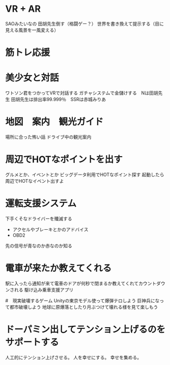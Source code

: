 # VR + AR
SAOみたいなの
田胡先生倒す（格闘ゲー？）
世界を書き換えて提示する（目に見える風景を一風変える）

# 筋トレ応援

# 美少女と対話
ワトソン君をつかってVRで対話する
ガチャシステムで金儲けする　Nは田胡先生
田胡先生は排出率99.999％　SSRは赤城みりあ

# 地図　案内　観光ガイド
場所に合った怖い話
ドライブ中の観光案内

# 周辺でHOTなポイントを出す
グルメとか、イベントとか
ビッグデータ利用でHOTなポイント探す
起動したら周辺でHOTなイベント出すよ


# 運転支援システム
下手くそなドライバーを殲滅する
* アクセルやブレーキとかのアドバイス
* OBD2

先の信号が青なのか赤なのか知る


# 電車が来たか教えてくれる
駅に入ったら通知が来て電車のドアが何秒で閉まるか教えてくれてカウントダウンされる
駆け込み乗車支援アプリ

#　現実破壊するゲーム
Unityの東京モデル使って爆弾テロしよう
巨神兵になって都市破壊しよう
地球に原爆落としたり月ぶつけて壊れる様を見て楽しもう

# ドーパミン出してテンション上げるのをサポートする
人工的にテンション上げさせる。
人を幸せにする。
幸せを集める。
